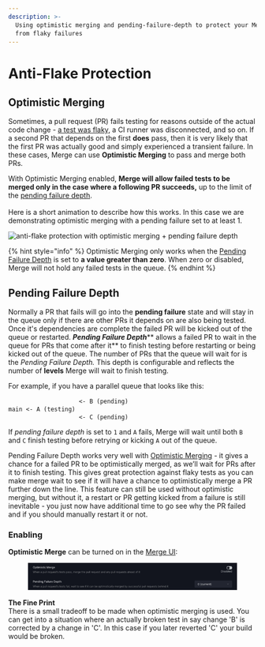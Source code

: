 ```yaml
---
description: >-
  Using optimistic merging and pending-failure-depth to protect your Merge Queue
  from flaky failures
---
```


# Anti-Flake Protection

## Optimistic Merging

Sometimes, a pull request (PR) fails testing for reasons outside of the actual code change - [a test was flaky](../flaky-tests/), a CI runner was disconnected, and so on.  If a second PR that depends on the first **does** pass, then it is very likely that the first PR was actually good and simply experienced a transient failure.  In these cases, Merge can use **Optimistic Merging** to pass and merge both PRs.

With Optimistic Merging enabled, **Merge will allow failed tests to be merged only in the case where a following PR succeeds,** up to the limit of the [pending failure depth](optimistic-merging.md#pending-failure-depth).\
\
Here is a short animation to describe how this works. In this case we are demonstrating optimistic merging with a pending failure set to at least 1.

![anti-flake protection with optimistic merging + pending failure depth](https://play.vidyard.com/5YxXzJ5Szy7vP4F7awgTsc.jpg)

{% hint style="info" %}
Optimistic Merging only works when the [Pending Failure Depth](optimistic-merging.md#pending-failure-depth) is set to **a value greater than zero**. When zero or disabled, Merge will not hold any failed tests in the queue.
{% endhint %}

## Pending Failure Depth

Normally a PR that fails will go into the **pending failure** state and will stay in the queue only if there are other PRs it depends on are also being tested. Once it's dependencies are complete the failed PR will be kicked out of the queue or restarted. _**Pending Failure Depth**_** allows a failed PR to wait in the queue for PRs that come after it** to finish testing before restarting or being kicked out of the queue. The number of PRs that the queue will wait for is the _Pending Failure Depth._  This depth is configurable and reflects the number of **levels** Merge will wait to finish testing.&#x20;

For example, if you have a parallel queue that looks like this:

```
                    <- B (pending)
main <- A (testing) 
                    <- C (pending)
```

If _pending failure depth_ is set to `1` and `A` fails, Merge will wait until both `B` and `C` finish testing before retrying or kicking `A` out of the queue.

Pending Failure Depth works very well with [Optimistic Merging](optimistic-merging.md#optimistic-merging) - it gives a chance for a failed PR to be optimistically merged, as we’ll wait for PRs after it to finish testing. This gives great protection against flaky tests as you can make merge wait to see if it will have a chance to optimistically merge a PR further down the line. This feature can still be used without optimistic merging, but without it, a restart or PR getting kicked from a failure is still inevitable - you just now have additional time to go see why the PR failed and if you should manually restart it or not.

### Enabling&#x20;

**Optimistic Merge** can be turned on in the [Merge UI](using-the-webapp.md):

<figure><img src="../.gitbook/assets/om-pfd-settings.png" alt=""><figcaption></figcaption></figure>

**The Fine Print**\
There is a small tradeoff to be made when optimistic merging is used. You can get into a situation where an actually broken test in say change 'B' is corrected by a change in 'C'. In this case if you later reverted 'C' your build would be broken.&#x20;
